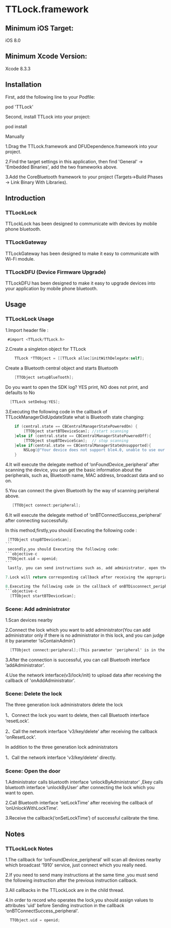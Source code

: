 # TTLock.framework


## Minimum iOS Target:
   iOS 8.0


## Minimum Xcode Version: 
   Xcode 8.3.3
   


## Installation

First, add the following line to your Podfile:

pod 'TTLock'

Second, install TTLock into your project:

pod install

Manually

1.Drag the TTLock.framework and DFUDependence.framework into your project.

2.Find the target settings in this application, then find 'General' -> 'Embedded Binaries', add the two frameworks above.

3.Add the CoreBluetooth framework to your project (Targets->Build Phases -> Link Binary With Libraries).



## Introduction

### TTLockLock
TTLockLock has been designed to communicate with devices by mobile phone bluetooth.

### TTLockGateway
TTLockGateway has been designed to make it easy to  communicate with  Wi-Fi module.

### TTLockDFU (Device Firmware Upgrade)
TTLockDFU has been designed to make it easy to upgrade devices into your application by mobile phone bluetooth.



## Usage

### TTLockLock Usage

1.Import header file :
```objective-c
 #import <TTLock/TTLock.h>
```
2.Create a singleton object for TTLock
```objective-c
    TTLock *TTObject = [[TTLock alloc]initWithDelegate:self];   
```
  Create a Bluetooth central object and starts Bluetooth
```objective-c  
    [TTObject setupBlueTooth];  
```    
  Do you want to open the SDK log? YES print, NO does not print, and defaults to No
  ```objective-c
    [TTLock setDebug:YES]; 
 ```   
3.Executing the following code in the callback of TTLockManagerDidUpdateState what is Bluetooth state changing:
```objective-c
    if (central.state == CBCentralManagerStatePoweredOn) {
        [TTObject startBTDeviceScan]; //start scanning
    }else if (central.state == CBCentralManagerStatePoweredOff){ 
        [TTObject stopBTDeviceScan];  // stop scanning
    }else if(central.state == CBCentralManagerStateUnsupported){    
        NSLog(@"Your device does not support ble4.0, unable to use our app.");   
    }
```
4.It will execute the delegate method of ‘onFoundDevice_peripheral’ after scanning the device, you can get the basic information about the peripherals, such as, Bluetooth name, MAC address, broadcast data and so on.

5.You can connect the given Bluetooth by the way of scanning peripheral above.
```objective-c
   [TTObject connect:peripheral];
```
6.It will execute the delegate method of ‘onBTConnectSuccess_peripheral’ after connecting successfully.
  
  In this method,firstly,you should Executing the following code :
 ```objective-c 
  [TTObject stopBTDeviceScan];
 ``` 
  secondly,you should Executing the following code:
```objective-c  
  TTObject.uid = openid;
```  
  lastly, you can send instructions such as, add administrator, open the door, etc…

7.Lock will return corresponding callback after receiving the appropriate instruction, successful callback for success, error callback for  failure.

8.Executing the following code in the callback of onBTDisconnect_peripheral:
```objective-c
   [TTObject startBTDeviceScan];
```

### Scene: Add administrator
1.Scan devices nearby

2.Connect the lock which you want to add administrator(You can add administrator only if there is no administrator in this lock, and you can judge it by parameter ‘isContainAdmin’)
```objective-c
  [TTObject connect:peripheral];(This parameter 'peripheral' is in the callback 'onFoundDevice_peripheralWithInfoDic')
```
3.After the connection is successful, you can call Bluetooth interface ‘addAdministrator’.

4.Use the network interface(v3/lock/init) to upload data after receiving the callback of 'onAddAdministrator'. 

### Scene: Delete the lock

The three generation lock administrators delete the lock

1、Connect the lock you want to delete, then call Bluetooth interface ‘resetLock’.

2、Call the network interface 'v3/key/delete' after receiving the callback 'onResetLock'.

In addition to the three generation lock administrators 

1、Call the network interface 'v3/key/delete' directly.

### Scene: Open the door

1.Administrator calls bluetooth interface ‘unlockByAdministrator’ ,Ekey calls bluetooth interface ‘unlockByUser’ after connecting the lock which you want to open.

2.Call Bluetooth interface 'setLockTime' after receiving the callback of ‘onUnlockWithLockTime’. 

3.Receive the callback(‘onSetLockTime’) of successful calibrate the time.



## Notes

### TTLockLock Notes

1.The callback for ‘onFoundDevice_peripheral’ will scan all devices nearby which broadcast ‘1910’ service, just connect which you really need.

2.If you need to send many instructions at the same time ,you must send the following instruction  after the previous instruction callback.

3.All callbacks in the TTLockLock are in the child thread.

4.In order to record who operates the lock,you should assign values to attributes 'uid' before Sending instruction in the callback 'onBTConnectSuccess_peripheral'. 
```objective-c  
  TTObject.uid = openid; 
 ```




